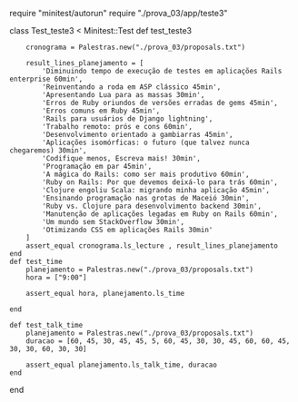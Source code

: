 require "minitest/autorun"
require "./prova_03/app/teste3"

class Test_teste3 < Minitest::Test
    def test_teste3

        cronograma = Palestras.new("./prova_03/proposals.txt")

        result_lines_planejamento = [
            'Diminuindo tempo de execução de testes em aplicações Rails enterprise 60min',
            'Reinventando a roda em ASP clássico 45min',
            'Apresentando Lua para as massas 30min',
            'Erros de Ruby oriundos de versões erradas de gems 45min',
            'Erros comuns em Ruby 45min',
            'Rails para usuários de Django lightning',
            'Trabalho remoto: prós e cons 60min',
            'Desenvolvimento orientado a gambiarras 45min',
            'Aplicações isomórficas: o futuro (que talvez nunca chegaremos) 30min',
            'Codifique menos, Escreva mais! 30min',
            'Programação em par 45min',
            'A mágica do Rails: como ser mais produtivo 60min',
            'Ruby on Rails: Por que devemos deixá-lo para trás 60min',
            'Clojure engoliu Scala: migrando minha aplicação 45min',
            'Ensinando programação nas grotas de Maceió 30min',
            'Ruby vs. Clojure para desenvolvimento backend 30min',
            'Manutenção de aplicações legadas em Ruby on Rails 60min',
            'Um mundo sem StackOverflow 30min',
            'Otimizando CSS em aplicações Rails 30min'
        ]
        assert_equal cronograma.ls_lecture , result_lines_planejamento
    end
    def test_time
        planejamento = Palestras.new("./prova_03/proposals.txt")
        hora = ["9:00"]

        assert_equal hora, planejamento.ls_time

    end

    def test_talk_time
        planejamento = Palestras.new("./prova_03/proposals.txt")
        duracao = [60, 45, 30, 45, 45, 5, 60, 45, 30, 30, 45, 60, 60, 45, 30, 30, 60, 30, 30]

        assert_equal planejamento.ls_talk_time, duracao
    end
end
